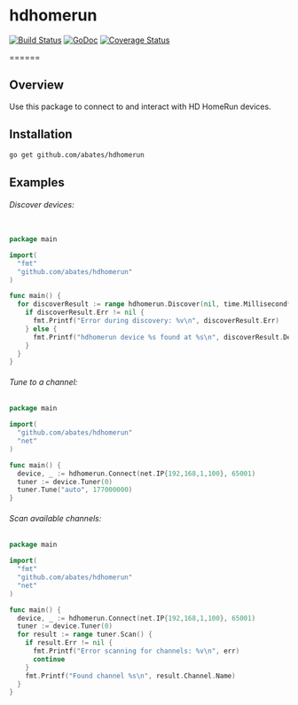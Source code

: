 # hdhomerun

[![Build Status](https://travis-ci.org/abates/hdhomerun.svg?branch=master)](https://travis-ci.org/abates/hdhomerun) 
[![GoDoc](https://godoc.org/github.com/abates/hdhomerun?status.png)](https://godoc.org/github.com/abates/hdhomerun) 
[![Coverage Status](https://coveralls.io/repos/github/abates/hdhomerun/badge.svg?branch=master)](https://coveralls.io/github/abates/hdhomerun) 

====== 

## Overview

Use this package to connect to and interact with HD HomeRun devices.

## Installation

```bash
go get github.com/abates/hdhomerun
```

## Examples

###### Discover devices:

```go

package main

import(
  "fmt"
  "github.com/abates/hdhomerun"
)

func main() {
  for discoverResult := range hdhomerun.Discover(nil, time.Millisecond*200) {
    if discoverResult.Err != nil {
      fmt.Printf("Error during discovery: %v\n", discoverResult.Err)
    } else {
      fmt.Printf("hdhomerun device %s found at %s\n", discoverResult.Device.ID(), discoverResult.Device.Addr())
    }
  }
}
```

###### Tune to a channel:

```go
package main

import(
  "github.com/abates/hdhomerun"
  "net"
)

func main() {
  device, _ := hdhomerun.Connect(net.IP{192,168,1,100}, 65001)
  tuner := device.Tuner(0)
  tuner.Tune("auto", 177000000)
}
```
###### Scan available channels:

```go
package main

import(
  "fmt"
  "github.com/abates/hdhomerun"
  "net"
)

func main() {
  device, _ := hdhomerun.Connect(net.IP{192,168,1,100}, 65001)
  tuner := device.Tuner(0)
  for result := range tuner.Scan() {
    if result.Err != nil {
      fmt.Printf("Error scanning for channels: %v\n", err)
      continue
    }
    fmt.Printf("Found channel %s\n", result.Channel.Name)
  }
}
```

